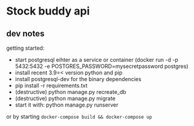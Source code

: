 # Stock buddy api

## dev notes
getting started:
- start postgresql eihter as a service or container (docker run -d -p 5432:5432 -e POSTGRES_PASSWORD=mysecretpassword  postgres)
- install recent 3.9=< version python and pip
- install postgresql-dev for the binary dependencies 
- pip install -r requirements.txt
- (destructive) python manage.py recreate_db
- (destructive) python manage.py migrate
- start it with: python manage.py runserver 

or by starting `docker-compose build && docker-compose up`
